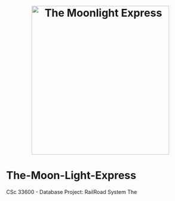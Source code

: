 <h1 align="center">
  <br>
  <a href="websitehere"><img src="https://raw.githubusercontent.com/Miguel75An/The-Moon-Light-Express/master/pic/MoonLightExpressPic.png" alt="The Moonlight Express" width="368" height=400></a>
</h1>
















# The-Moon-Light-Express
CSc 33600 - Database Project: RailRoad System
The 

